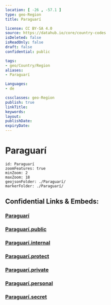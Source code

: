 ```yaml
---
location: [ -26 , -57.1 ] 
type: geo-Region
title: Paraguarí

license: CC BY-SA 4.0
source: https://datahub.io/core/country-codes
isDeleted: false
isReadOnly: false
draft: false
confidential: public

tags:
- geo/Country/Region
aliases:
- Paraguarí

Languages:
- de

cssclasses: geo-Region
publish: true
linkTitle: 
keywords: 
layout: 
publishDate: 
expiryDate: 
---
```


# Paraguarí

```leaflet
id: Paraguarí
zoomFeatures: true 
minZoom: 2 
maxZoom: 18
geojsonFolder: ./Paraguarí/
markerFolder: ./Paraguarí/
```


## Confidential Links & Embeds: 

### [Paraguarí](/_Standards/Earth/Continent/America~South/Paraguay/departments~Paraguay/Paraguarí.md) 

### [Paraguarí.public](/_public/Earth/Continent/America~South/Paraguay/departments~Paraguay/Paraguarí.public.md) 

### [Paraguarí.internal](/_internal/Earth/Continent/America~South/Paraguay/departments~Paraguay/Paraguarí.internal.md) 

### [Paraguarí.protect](/_protect/Earth/Continent/America~South/Paraguay/departments~Paraguay/Paraguarí.protect.md) 

### [Paraguarí.private](/_private/Earth/Continent/America~South/Paraguay/departments~Paraguay/Paraguarí.private.md) 

### [Paraguarí.personal](/_personal/Earth/Continent/America~South/Paraguay/departments~Paraguay/Paraguarí.personal.md) 

### [Paraguarí.secret](/_secret/Earth/Continent/America~South/Paraguay/departments~Paraguay/Paraguarí.secret.md)

